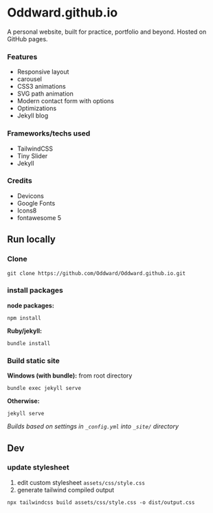 # Oddward.github.io

A personal website, built for practice, portfolio and beyond. Hosted on GitHub pages.

### Features

- Responsive layout
- carousel
- CSS3 animations
- SVG path animation
- Modern contact form with options
- Optimizations
- Jekyll blog

### Frameworks/techs used

- TailwindCSS
- Tiny Slider
- Jekyll

### Credits

- Devicons
- Google Fonts
- Icons8
- fontawesome 5

## Run locally

### Clone
```terminal
git clone https://github.com/Oddward/Oddward.github.io.git
```

### install packages
**node packages:**
```terminal
npm install
```
**Ruby/jekyll:**
```terminal
bundle install
```

### Build static site
**Windows (with bundle):** from root directory
```terminal
bundle exec jekyll serve
```
**Otherwise:**
```terminal
jekyll serve
```
*Builds based on settings in `_config.yml` into `_site/` directory*

## Dev

### update stylesheet

1. edit custom stylesheet `assets/css/style.css`
2. generate tailwind compiled output
```terminal
npx tailwindcss build assets/css/style.css -o dist/output.css
```